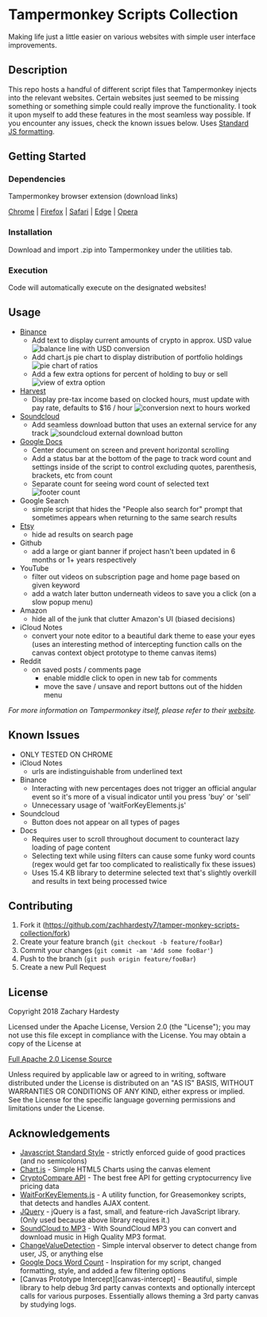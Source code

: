 # Tampermonkey Scripts Collection

Making life just a little easier on various websites with simple user interface improvements.

## Description

This repo hosts a handful of different script files that Tampermonkey injects into the relevant websites. Certain websites just seemed to be missing something or something simple could really improve the functionality. I took it upon myself to add these features in the most seamless way possible. If you encounter any issues, check the known issues below. Uses [Standard JS formatting][standard].

## Getting Started

### Dependencies

Tampermonkey browser extension (download links)

[Chrome][tampermonkey-Chrome] | [Firefox][tampermonkey-Firefox] | [Safari][tampermonkey-Safari] | [Edge][tampermonkey-Edge] | [Opera][tampermonkey-Opera]

### Installation

Download and import .zip into Tampermonkey under the utilities tab.

### Execution

Code will automatically execute on the designated websites!

## Usage

* [Binance][binance]
    * Add text to display current amounts of crypto in approx. USD value ![balance line with USD conversion][binance-img-bal]
    * Add chart.js pie chart to display distribution of portfolio holdings ![pie chart of ratios][binance-img-pie]
    * Add a few extra options for percent of holding to buy or sell ![view of extra option][binance-img-exchange]
* [Harvest][harvest]
    * Display pre-tax income based on clocked hours, must update with pay rate, defaults to $16 / hour ![conversion next to hours worked][harvest-img]
* [Soundcloud][soundcloud]
    * Add seamless download button that uses an external service for any track ![soundcloud external download button][soundcloud-img]
* [Google Docs][gdocs]
    * Center document on screen and prevent horizontal scrolling
    * Add a status bar at the bottom of the page to track word count and settings inside of the script to control excluding quotes, parenthesis, brackets, etc from count
    * Separate count for seeing word count of selected text ![footer count][docs-img]
* Google Search
    * simple script that hides the "People also search for" prompt that sometimes appears when returning to the same search results
* [Etsy][etsy]
    * hide ad results on search page
* Github
    * add a large or giant banner if project hasn't been updated in 6 months or 1+ years respectively
* YouTube
    * filter out videos on subscription page and home page based on given keyword
    * add a watch later button underneath videos to save you a click (on a slow popup menu)
* Amazon
    * hide all of the junk that clutter Amazon's UI (biased decisions)
* iCloud Notes
    * convert your note editor to a beautiful dark theme to ease your eyes (uses an interesting method of intercepting function calls on the canvas context object prototype to theme canvas items)
* Reddit
  * on saved posts / comments page
    * enable middle click to open in new tab for comments
    * move the save / unsave and report buttons out of the hidden menu

_For more information on Tampermonkey itself, please refer to their [website][tampermonkey-website]._

## Known Issues

* ONLY TESTED ON CHROME
* iCloud Notes
    * urls are indistinguishable from underlined text
* Binance
    * Interacting with new percentages does not trigger an official angular event so it's more of a visual indicator until you press 'buy' or 'sell'
    * Unnecessary usage of 'waitForKeyElements.js'
* Soundcloud
    * Button does not appear on all types of pages
* Docs
    * Requires user to scroll throughout document to counteract lazy loading of page content
    * Selecting text while using filters can cause some funky word counts (regex would get far too complicated to realistically fix these issues)
    * Uses 15.4 KB library to determine selected text that's slightly overkill and results in text being processed twice

## Contributing

1. Fork it (<https://github.com/zachhardesty7/tamper-monkey-scripts-collection/fork>)
2. Create your feature branch (`git checkout -b feature/fooBar`)
3. Commit your changes (`git commit -am 'Add some fooBar'`)
4. Push to the branch (`git push origin feature/fooBar`)
5. Create a new Pull Request

## License

Copyright 2018 Zachary Hardesty

Licensed under the Apache License, Version 2.0 (the "License");
you may not use this file except in compliance with the License.
You may obtain a copy of the License at

[Full Apache 2.0 License Source](http://www.apache.org/licenses/LICENSE-2.0)

Unless required by applicable law or agreed to in writing, software
distributed under the License is distributed on an "AS IS" BASIS,
WITHOUT WARRANTIES OR CONDITIONS OF ANY KIND, either express or implied.
See the License for the specific language governing permissions and
limitations under the License.

## Acknowledgements

* [Javascript Standard Style][standard] - strictly enforced guide of good practices (and no semicolons)
* [Chart.js][chartJS] - Simple HTML5 Charts using the canvas element
* [CryptoCompare API][api] - The best free API for getting cryptocurrency live pricing data
* [WaitForKeyElements.js][waitJS] - A utility function, for Greasemonkey scripts, that detects and handles AJAX content.
* [JQuery][jquery] - jQuery is a fast, small, and feature-rich JavaScript library. (Only used because above library requires it.)
* [SoundCloud to MP3][soundcloudDownload] - With SoundCloud MP3 you can convert and download music in High Quality MP3 format.
* [ChangeValueDetection][detectorJS] - Simple interval observer to detect change from user, JS, or anything else
* [Google Docs Word Count][docs-greasemonkey] - Inspiration for my script, changed formatting, style, and added a few filtering options
* [Canvas Prototype Intercept][canvas-intercept] - Beautiful, simple library to help debug 3rd party canvas contexts and optionally intercept calls for various purposes. Essentially allows theming a 3rd party canvas by studying logs.

<!-- Markdown link & img definitions -->
[binance]: https://www.binance.com
[harvest]: https://www.getharvest.com/
[soundcloud]: https://soundcloud.com/
[gdocs]: https://www.google.com/docs/about/
[etsy]: https://www.etsy.com/
[standard]: https://github.com/standard/standard
[chartJS]: https://github.com/chartJS/Chart.js
[api]: https://min-api.cryptocompare.com/
[waitJS]: https://gist.github.com/BrockA/2625891
[jquery]: https://jquery.com/
[soundcloudDownload]: https://soundcloudmp3.org/
[detectorJS]: https://gist.github.com/inter-coder/d674758f727fa866f9e9
[docs-greasemonkey]: https://greasyfork.org/en/scripts/22057-google-docs-wordcount/code
[tampermonkey-chrome]: https://chrome.google.com/webstore/detail/tampermonkey/dhdgffkkebhmkfjojejmpbldmpobfkfo?hl=en
[tampermonkey-edge]: https://www.microsoft.com/en-us/store/p/tampermonkey/9nblggh5162s?rtc=1
[tampermonkey-safari]: https://safari.tampermonkey.net/tampermonkey.safariextz
[tampermonkey-firefox]: https://addons.mozilla.org/en-US/firefox/addon/tampermonkey/
[tampermonkey-opera]: https://addons.opera.com/en/extensions/details/tampermonkey-beta/
[tampermonkey-website]: https://tampermonkey.net/
[harvest-img]: http://zachhardesty.com/github/harvest.png
[binance-img-pie]: http://zachhardesty.com/github/pie.png
[binance-img-bal]: http://zachhardesty.com/github/bal.png
[binance-img-exchange]: http://zachhardesty.com/github/exchange.png
[soundcloud-img]: http://zachhardesty.com/github/soundcloud.png
[docs-img]: http://zachhardesty.com/github/docs.png
